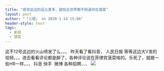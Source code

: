 ```yaml
---
title: "感觉这边的逗比真多，就怕全世界都不知道你在菠菜"
layout: post
author: "「三顺」 on 2020-1-14 15:06"
header-style: text
tags:
  - 新闻
  - 菠菜
---
```


<head></head>
<body>
  这不12号这边的火山喷发了么，，， 昨天看了看抖音， 人民日报 等等这边大V发的视频，，，进去看看评论都是醉了，各种评论说在菲律宾菠菜啥的。乐死了，就跟一些HR一样，，， 抖音 快手&nbsp;&nbsp;微博 各种招聘、、、
 <img src="https://bbs.boniu123.cc/static/image/smiley/2jingz/16.gif" smilieid="313">
 <br>
</body>


